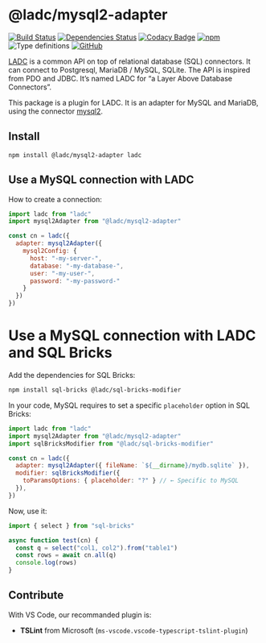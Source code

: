 # @ladc/mysql2-adapter

[![Build Status](https://travis-ci.com/paleo/ladc-mysql2-adapter.svg?branch=master)](https://travis-ci.com/paleo/ladc-mysql2-adapter)
[![Dependencies Status](https://david-dm.org/paleo/ladc-mysql2-adapter/status.svg)](https://david-dm.org/paleo/ladc-mysql2-adapter)
[![Codacy Badge](https://api.codacy.com/project/badge/Grade/732365855c7e452a893b389fa40262c1)](https://www.codacy.com/manual/paleo/ladc-mysql2-adapter?utm_source=github.com&amp;utm_medium=referral&amp;utm_content=paleo/ladc-mysql2-adapter&amp;utm_campaign=Badge_Grade)
[![npm](https://img.shields.io/npm/dm/@ladc/mysql2-adapter)](https://www.npmjs.com/package/@ladc/mysql2-adapter)
![Type definitions](https://img.shields.io/npm/types/@ladc/mysql2-adapter)
[![GitHub](https://img.shields.io/github/license/paleo/ladc-mysql2-adapter)](https://github.com/paleo/ladc-mysql2-adapter)

[LADC](https://github.com/paleo/ladc) is a common API on top of relational database (SQL) connectors. It can connect to Postgresql, MariaDB / MySQL, SQLite. The API is inspired from PDO and JDBC. It’s named LADC for “a Layer Above Database Connectors”.

This package is a plugin for LADC. It is an adapter for MySQL and MariaDB, using the connector [mysql2](https://github.com/sidorares/node-mysql2).

## Install

```
npm install @ladc/mysql2-adapter ladc
```

## Use a MySQL connection with LADC

How to create a connection:

```js
import ladc from "ladc"
import mysql2Adapter from "@ladc/mysql2-adapter"

const cn = ladc({
  adapter: mysql2Adapter({
    mysql2Config: {
      host: "-my-server-",
      database: "-my-database-",
      user: "-my-user-",
      password: "-my-password-"
    }
  })
})
```

# Use a MySQL connection with LADC and SQL Bricks

Add the dependencies for SQL Bricks:

```sh
npm install sql-bricks @ladc/sql-bricks-modifier
```

In your code, MySQL requires to set a specific `placeholder` option in SQL Bricks:

```js
import ladc from "ladc"
import mysql2Adapter from "@ladc/mysql2-adapter"
import sqlBricksModifier from "@ladc/sql-bricks-modifier"

const cn = ladc({
  adapter: mysql2Adapter({ fileName: `${__dirname}/mydb.sqlite` }),
  modifier: sqlBricksModifier({
    toParamsOptions: { placeholder: "?" } // ← Specific to MySQL
  }),
})
```

Now, use it:

```js
import { select } from "sql-bricks"

async function test(cn) {
  const q = select("col1, col2").from("table1")
  const rows = await cn.all(q)
  console.log(rows)
}
```

## Contribute

With VS Code, our recommanded plugin is:

* **TSLint** from Microsoft (`ms-vscode.vscode-typescript-tslint-plugin`)

